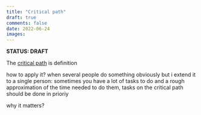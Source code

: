 ```yaml
---
title: "Critical path"
draft: true
comments: false
date: 2022-06-24
images:
---
```


**STATUS: DRAFT**

The [critical path](https://en.wikipedia.org/wiki/Critical_path_method) is
definition

how to apply it?
when several people do something obviously
but i extend it to a single person: sometimes you have a lot of tasks to do and a rough approximation of the time needed to do them, tasks on the critical path should be done in prioriy

why it matters?
